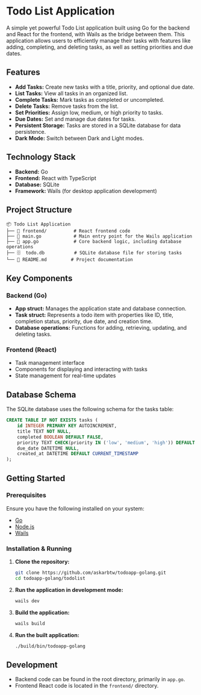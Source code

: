 # Todo List Application

A simple yet powerful Todo List application built using Go for the backend and React for the frontend, with Wails as the bridge between them. This application allows users to efficiently manage their tasks with features like adding, completing, and deleting tasks, as well as setting priorities and due dates.

## Features
- **Add Tasks:** Create new tasks with a title, priority, and optional due date.
- **List Tasks:** View all tasks in an organized list.
- **Complete Tasks:** Mark tasks as completed or uncompleted.
- **Delete Tasks:** Remove tasks from the list.
- **Set Priorities:** Assign low, medium, or high priority to tasks.
- **Due Dates:** Set and manage due dates for tasks.
- **Persistent Storage:** Tasks are stored in a SQLite database for data persistence.
- **Dark Mode:** Switch between Dark and Light modes.

## Technology Stack
- **Backend:** Go
- **Frontend:** React with TypeScript
- **Database:** SQLite
- **Framework:** Wails (for desktop application development)

## Project Structure
```
📦 Todo List Application
├── 📂 frontend/          # React frontend code
├── 📝 main.go            # Main entry point for the Wails application
├── 📝 app.go             # Core backend logic, including database operations
├── 🗄️  todo.db           # SQLite database file for storing tasks
└── 📄 README.md         # Project documentation
```

## Key Components
### Backend (Go)
- **App struct:** Manages the application state and database connection.
- **Task struct:** Represents a todo item with properties like ID, title, completion status, priority, due date, and creation time.
- **Database operations:** Functions for adding, retrieving, updating, and deleting tasks.

### Frontend (React)
- Task management interface
- Components for displaying and interacting with tasks
- State management for real-time updates

## Database Schema
The SQLite database uses the following schema for the tasks table:
```sql
CREATE TABLE IF NOT EXISTS tasks (
    id INTEGER PRIMARY KEY AUTOINCREMENT,
    title TEXT NOT NULL,
    completed BOOLEAN DEFAULT FALSE,
    priority TEXT CHECK(priority IN ('low', 'medium', 'high')) DEFAULT 'medium',
    due_date DATETIME NULL,
    created_at DATETIME DEFAULT CURRENT_TIMESTAMP
);
```

## Getting Started
### Prerequisites
Ensure you have the following installed on your system:
- [Go](https://golang.org/)
- [Node.js](https://nodejs.org/)
- [Wails](https://wails.io/)

### Installation & Running
1. **Clone the repository:**
   ```sh
   git clone https://github.com/askarbtw/todoapp-golang.git
   cd todoapp-golang/todolist
   ```
2. **Run the application in development mode:**
   ```sh
   wails dev
   ```
3. **Build the application:**
   ```sh
   wails build
   ```
4. **Run the built application:**
   ```sh
   ./build/bin/todoapp-golang
   ```

## Development
- Backend code can be found in the root directory, primarily in `app.go`.
- Frontend React code is located in the `frontend/` directory.

